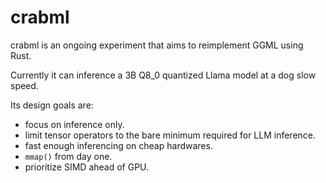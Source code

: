 # crabml

crabml is an ongoing experiment that aims to reimplement GGML using Rust.

Currently it can inference a 3B Q8_0 quantized Llama model at a dog slow speed.

Its design goals are:

- focus on inference only.
- limit tensor operators to the bare minimum required for LLM inference.
- fast enough inferencing on cheap hardwares.
- `mmap()` from day one.
- prioritize SIMD ahead of GPU.

